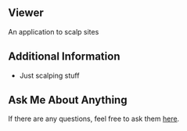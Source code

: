 ## Viewer
An application to scalp sites
## Additional Information
- Just scalping stuff
## Ask Me About Anything
If there are any questions, feel free to ask them [here](https://github.com/ChibiKev/Viewer/issues).